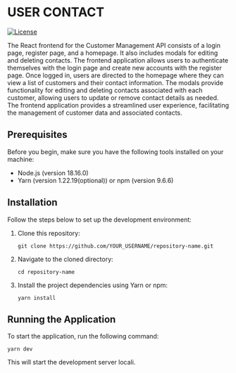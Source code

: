 # USER CONTACT

[![License](https://img.shields.io/badge/license-MIT-blue.svg)](LICENSE)

The React frontend for the Customer Management API consists of a login page, register page, and a homepage. It also includes modals for editing and deleting contacts. The frontend application allows users to authenticate themselves with the login page and create new accounts with the register page. Once logged in, users are directed to the homepage where they can view a list of customers and their contact information. The modals provide functionality for editing and deleting contacts associated with each customer, allowing users to update or remove contact details as needed. The frontend application provides a streamlined user experience, facilitating the management of customer data and associated contacts.

## Prerequisites

Before you begin, make sure you have the following tools installed on your machine:

- Node.js (version 18.16.0)
- Yarn (version 1.22.19(optional)) or npm (version 9.6.6)

## Installation

Follow the steps below to set up the development environment:

1. Clone this repository:

   ```
   git clone https://github.com/YOUR_USERNAME/repository-name.git
   ```

2. Navigate to the cloned directory:

   ```
   cd repository-name
   ```

3. Install the project dependencies using Yarn or npm:

   ```
   yarn install
   ```

## Running the Application

To start the application, run the following command:<br>

```
yarn dev
```

This will start the development server locali.
